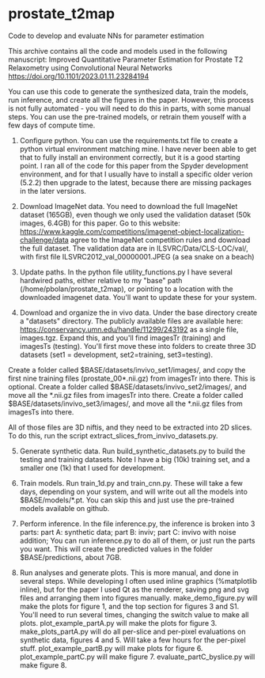 # prostate_t2map
Code to develop and evaluate NNs for parameter estimation

This archive contains all the code and models used in the following manuscript:
Improved Quantitative Parameter Estimation for Prostate T2 Relaxometry using Convolutional Neural Networks https://doi.org/10.1101/2023.01.11.23284194

You can use this code to generate the synthesized data, train the models, run inference, and create all the figures in the paper. However, this process is not fully automated - you will need to do this in parts, with some manual steps. You can use the pre-trained models, or retrain them youself with a few days of compute time. 

1) Configure python. You can use the requirements.txt file to create a python virtual environment matching mine. I have never been able to get that to fully install an environment correctly, but it is a good starting point. I ran all of the code for this paper from the Spyder development environment, and for that I usually have to install a specific older verion (5.2.2) then upgrade to the latest, because there are missing packages in the later versions.

2) Download ImageNet data. You need to download the full ImageNet dataset (165GB), even though we only used the validation dataset (50k images, 6.4GB) for this paper. Go to this website:
https://www.kaggle.com/competitions/imagenet-object-localization-challenge/data
agree to the ImageNet competition rules and download the full dataset. The validation data are in ILSVRC/Data/CLS-LOC/val/, with first file ILSVRC2012_val_00000001.JPEG (a sea snake on a beach)

3) Update paths. In the python file utility_functions.py I have several hardwired paths, either relative to my "base" path (/home/pbolan/prostate_t2map), or pointing to a location with the downloaded imagenet data. You'll want to update these for your system.

4) Download and organize the in vivo data. 
Under the base directory create a "datasets" directory. The publicly available files are available here: https://conservancy.umn.edu/handle/11299/243192
as a single file, images.tgz. Expand this, and you'll find imagesTr (training) and imagesTs (testing). You'll first move these into folders to create three 3D datasets (set1 = development, set2=training, set3=testing). 

Create a folder called $BASE/datasets/invivo_set1/images/, and copy the first nine training files (prostate_00*.nii.gz) from imagesTr into there. This is optional.
Create a folder called $BASE/datasets/invivo_set2/images/, and move all the *.nii.gz files from imagesTr into there. 
Create a folder called $BASE/datasets/invivo_set3/images/, and move all the *.nii.gz files from imagesTs into there. 

All of those files are 3D niftis, and they need to be extracted into 2D slices. To do this, run the script extract_slices_from_invivo_datasets.py. 

5) Generate synthetic data. Run build_synthetic_datasets.py to build the testing and training datasets. Note I have a big (10k) training set, and a smaller one (1k) that I used for development. 


6) Train models. Run train_1d.py and train_cnn.py. These will take a few days, depending on your system, and will write out all the models into $BASE/models/*.pt. You can skip this and just use the pre-trained models available on github.

7) Perform inference.
In the file inference.py, the inference is broken into 3 parts:
part A: synthetic data; 
part B: inviv;
part C: invivo with noise addition; 
You can run inference.py to do all of them, or just run the parts you want. 
This will create the predicted values in the folder $BASE/predictions, about 7GB.

8) Run analyses and generate plots. 
This is more manual, and done in several steps. While developing I often used inline graphics (%matplotlib inline), but for the paper I used Qt as the renderer, saving png and svg files and arranging them into figures manually. 
make_demo_figure.py will make the plots for figure 1, and the top section for figures 3 and S1. You'll need to run several times, changing the switch value to make all plots.
plot_example_partA.py will make the plots for figure 3.
make_plots_partA.py will do all per-slice and per-pixel evaluations on synthetic data, figures 4 and 5. 
Will take a few hours for the per-pixel stuff. 
plot_example_partB.py will make plots for figure 6. 
plot_example_partC.py will make figure 7. 
evaluate_partC_byslice.py will make figure 8. 


